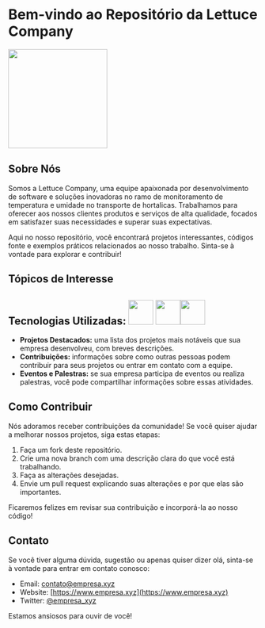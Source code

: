 # Bem-vindo ao Repositório da Lettuce Company

<img height="200px" src="https://avatars.githubusercontent.com/u/129685347?s=400&u=0e0c60563fc7844de506edf23d2ea3d3326b5df8&v=4">

## Sobre Nós

Somos a Lettuce Company, uma equipe apaixonada por desenvolvimento de software e soluções inovadoras no ramo de monitoramento de temperatura e umidade no transporte de hortalicas. Trabalhamos para oferecer aos nossos clientes produtos e serviços de alta qualidade, focados em satisfazer suas necessidades e superar suas expectativas.

Aqui no nosso repositório, você encontrará projetos interessantes, códigos fonte e exemplos práticos relacionados ao nosso trabalho. Sinta-se à vontade para explorar e contribuir!

## Tópicos de Interesse

## Tecnologias Utilizadas: <img height="50px" src="https://upload.wikimedia.org/wikipedia/commons/6/61/HTML5_logo_and_wordmark.svg">     <img height="50px" src="https://upload.wikimedia.org/wikipedia/commons/d/d5/CSS3_logo_and_wordmark.svg"><img height="50px" src="https://marcas-logos.net/wp-content/uploads/2020/11/JavaScript-logo.png">
- **Projetos Destacados:** uma lista dos projetos mais notáveis que sua empresa desenvolveu, com breves descrições.
- **Contribuições:** informações sobre como outras pessoas podem contribuir para seus projetos ou entrar em contato com a equipe.
- **Eventos e Palestras:** se sua empresa participa de eventos ou realiza palestras, você pode compartilhar informações sobre essas atividades.

## Como Contribuir

Nós adoramos receber contribuições da comunidade! Se você quiser ajudar a melhorar nossos projetos, siga estas etapas:

1. Faça um fork deste repositório.
2. Crie uma nova branch com uma descrição clara do que você está trabalhando.
3. Faça as alterações desejadas.
4. Envie um pull request explicando suas alterações e por que elas são importantes.

Ficaremos felizes em revisar sua contribuição e incorporá-la ao nosso código!

## Contato

Se você tiver alguma dúvida, sugestão ou apenas quiser dizer olá, sinta-se à vontade para entrar em contato conosco:

- Email: [contato@empresa.xyz](mailto:contato@empresa.xyz)
- Website: [https://www.empresa.xyz](https://www.empresa.xyz)
- Twitter: [@empresa_xyz](https://twitter.com/empresa_xyz)

Estamos ansiosos para ouvir de você!
